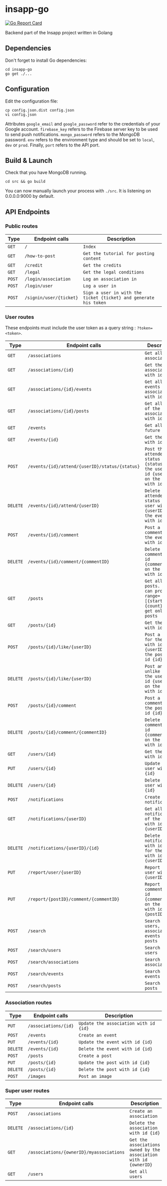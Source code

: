 # insapp-go
[![Go Report Card](https://goreportcard.com/badge/github.com/thomas-bouvier/insapp-go)](https://goreportcard.com/report/thomas-bouvier/insapp-go)

Backend part of the Insapp project written in Golang

## Dependencies

Don't forget to install Go dependencies:

```
cd insapp-go
go get ./...
```

## Configuration

Edit the configuration file:

```
cp config.json.dist config.json
vi config.json
```

Attributes `google_email` and `google_password` refer to the credentials of your Google account. `firebase_key` refers to the Firebase server key to be used to send push notifications. `mongo_password` refers to the MongoDB password. `env` refers to the environment type and should be set to `local`, `dev` or `prod`. Finally, `port` refers to the API port.

## Build & Launch

Check that you have MongoDB running.

```
cd src && go build
```

You can now manually launch your process with `./src`. It is listening on 0.0.0.0:9000 by default.


## API Endpoints

### Public routes

| Type      | Endpoint calls                                    | Description
|-----------|---------------------------------------------------|--------------------------------------
| `GET`     | `/`                                               | `Index`
| `GET`     | `/how-to-post`                                    | `Get the tutorial for posting content`
| `GET`     | `/credit`                                         | `Get the credits`
| `GET`     | `/legal`                                          | `Get the legal conditions`
| `POST`    | `/login/association`                              | `Log an association in`
| `POST`    | `/login/user`                                     | `Log a user in`
| `POST`    | `/signin/user/{ticket}`                           | `Sign a user in with the ticket {ticket} and generate his token`

### User routes

These endpoints must include the user token as a query string : `?token=<token>`.

| Type      | Endpoint calls                                    | Description
|-----------|---------------------------------------------------|--------------------------------------
| `GET`     | `/associations`                                   | `Get all associations`
| `GET`     | `/associations/{id}`                              | `Get the association with id {id}`
| `GET`     | `/associations/{id}/events`                       | `Get all events of the association with id {id}`
| `GET`     | `/associations/{id}/posts`                        | `Get all posts of the association with id {id}`
| `GET`     | `/events`                                         | `Get all future events`
| `GET`     | `/events/{id}`                                    | `Get the event with id {id}`
| `POST`    | `/events/{id}/attend/{userID}/status/{status}`    | `Post the attendee status {status} for the user with id {userID} on the event with id {id}`
| `DELETE`  | `/events/{id}/attend/{userID}`                    | `Delete the attendee status of the user with id {userID} on the event with id {id}`
| `POST`    | `/events/{id}/comment`                            | `Post a comment on the event with id {id}`
| `DELETE`  | `/events/{id}/comment/{commentID}`                | `Delete the comment with id {commentID} on the event with id {id}`
| `GET`     | `/posts`                                          | `Get all posts. You can provide ?range=[{start},{count}] to get only some posts`
| `GET`     | `/posts/{id}`                                     | `Get the post with id {id}`
| `POST`    | `/posts/{id}/like/{userID}`                       | `Post a like for the user with id {userID} on the post with id {id}`
| `DELETE`  | `/posts/{id}/like/{userID}`                       | `Post an unlike for the user with id {userID} on the post with id {id}`
| `POST`    | `/posts/{id}/comment`                             | `Post a comment on the post with id {id}`
| `DELETE`  | `/posts/{id}/comment/{commentID}`                 | `Delete the comment with id {commentID} on the post with id {id}`
| `GET`     | `/users/{id}`                                     | `Get the user with id {id}`
| `PUT`     | `/users/{id}`                                     | `Update the user with id {id}`
| `DELETE`  | `/users/{id}`                                     | `Delete the user with id {id}`
| `POST`    | `/notifications`                                  | `Create a notification`
| `GET`     | `/notifications/{userID}`                         | `Get all notifications of the user with id {userID}`
| `DELETE`  | `/notifications/{userID}/{id}`                    | `Delete the notification with id {id} for the user with id {userID}`
| `PUT`     | `/report/user/{userID}`                           | `Report the user with id {userID}`
| `PUT`     | `/report/{postID}/comment/{commentID}`            | `Report the comment with id {commentID} on the post with id {postID}`
| `POST`    | `/search`                                         | `Search for users, associations, events and posts`
| `POST`    | `/search/users`                                   | `Search for users`
| `POST`    | `/search/associations`                            | `Search for associations`
| `POST`    | `/search/events`                                  | `Search for events`
| `POST`    | `/search/posts`                                   | `Search for posts`

### Association routes

| Type      | Endpoint calls                                    | Description
|-----------|---------------------------------------------------|--------------------------------------
| `PUT`     | `/associations/{id}`                              | `Update the association with id {id}`
| `POST`    | `/events`                                         | `Create an event`
| `PUT`     | `/events/{id}`                                    | `Update the event with id {id}`
| `DELETE`  | `/events/{id}`                                    | `Delete the event with id {id}`
| `POST`    | `/posts`                                          | `Create a post`
| `PUT`     | `/posts/{id}`                                     | `Update the post with id {id}`
| `DELETE`  | `/posts/{id}`                                     | `Delete the post with id {id}`
| `POST`    | `/images`                                         | `Post an image`

### Super user routes

| Type      | Endpoint calls                                    | Description
|-----------|---------------------------------------------------|--------------------------------------
| `POST`    | `/associations`                                   | `Create an association`
| `DELETE`  | `/associations/{id}`                              | `Delete the association with id {id}`
| `GET`     | `/associations/{ownerID}/myassociations`          | `Get the associations owned by the association with id {ownerID}`
| `GET`     | `/users`                                          | `Get all users`
